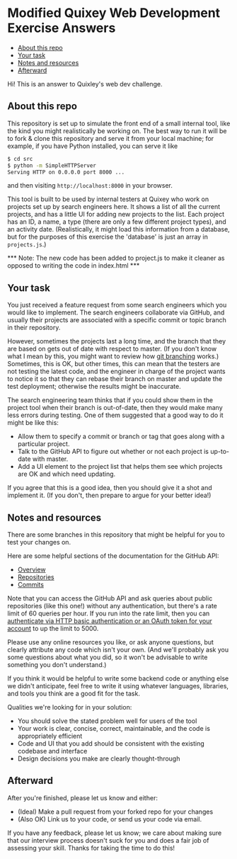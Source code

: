 Modified Quixey Web Development Exercise Answers
================================================

* [About this repo](#about-this-repo)
* [Your task](#your-task)
* [Notes and resources](#notes-and-resources)
* [Afterward](#afterward)

Hi! This is an answer to Quixley's web dev challenge. 

About this repo
---------------

This repository is set up to simulate the front end of a small internal tool, like the kind you might realistically be working on. The best way to run it will be to fork & clone this repository and serve it from your local machine; for example, if you have Python installed, you can serve it like

```sh
$ cd src
$ python -m SimpleHTTPServer
Serving HTTP on 0.0.0.0 port 8000 ...
```

and then visiting `http://localhost:8000` in your browser.

This tool is built to be used by internal testers at Quixey who work on projects set up by search engineers here. It shows a list of all the current projects, and has a little UI for adding new projects to the list. Each project has an ID, a name, a type (there are only a few different project types), and an activity date. (Realistically, it might load this information from a database, but for the purposes of this exercise the 'database' is just an array in `projects.js`.)

*** Note: The new code has been added to project.js to make it cleaner as opposed to writing the code in index.html ***

Your task
---------

You just received a feature request from some search engineers which you would like to implement. The search engineers collaborate via GitHub, and usually their projects are associated with a specific commit or topic branch in their repository.

However, sometimes the projects last a long time, and the branch that they are based on gets out of date with respect to master. (If you don't know what I mean by this, you might want to review how [git branching](http://rypress.com/tutorials/git/branches-2.html) works.) Sometimes, this is OK, but other times, this can mean that the testers are not testing the latest code, and the engineer in charge of the project wants to notice it so that they can rebase their branch on master and update the test deployment; otherwise the results might be inaccurate.

The search engineering team thinks that if you could show them in the project tool when their branch is out-of-date, then they would make many less errors during testing. One of them suggested that a good way to do it might be like this:

- Allow them to specify a commit or branch or tag that goes along with a particular project.
- Talk to the GitHub API to figure out whether or not each project is up-to-date with master.
- Add a UI element to the project list that helps them see which projects are OK and which need updating.

If you agree that this is a good idea, then you should give it a shot and implement it. (If you don't, then prepare to argue for your better idea!)

Notes and resources
-------------------

There are some branches in this repository that might be helpful for you to test your changes on.

Here are some helpful sections of the documentation for the GitHub API:

- [Overview](https://developer.github.com/v3/)
- [Repositories](https://developer.github.com/v3/repos/)
- [Commits](https://developer.github.com/v3/repos/commits/)

Note that you can access the GitHub API and ask queries about public repositories (like this one!) without any authentication, but there's a rate limit of 60 queries per hour. If you run into the rate limit, then you can [authenticate via HTTP basic authentication or an OAuth token for your account](https://developer.github.com/v3/#authentication) to up the limit to 5000.

Please use any online resources you like, or ask anyone questions, but clearly attribute any code which isn't your own. (And we'll probably ask you some questions about what you did, so it won't be advisable to write something you don't understand.)

If you think it would be helpful to write some backend code or anything else we didn't anticipate, feel free to write it using whatever languages, libraries, and tools you think are a good fit for the task.

Qualities we're looking for in your solution:

- You should solve the stated problem well for users of the tool
- Your work is clear, concise, correct, maintainable, and the code is appropriately efficient
- Code and UI that you add should be consistent with the existing codebase and interface
- Design decisions you make are clearly thought-through

Afterward
---------

After you're finished, please let us know and either:

- (Ideal) Make a pull request from your forked repo for your changes
- (Also OK) Link us to your code, or send us your code via email.

If you have any feedback, please let us know; we care about making sure that our interview process doesn't suck for you and does a fair job of assessing your skill. Thanks for taking the time to do this!
